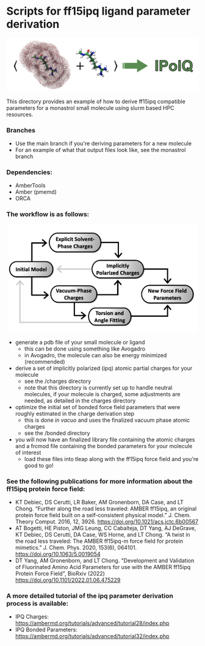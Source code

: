 # Scripts for ff15ipq ligand parameter derivation

<p align="center">
    <img src="docs/ipq.png" alt="ipq" width="600">
</p>

This directory provides an example of how to derive ff15ipq compatible parameters for a monastrol small molecule using slurm based HPC resources.

### Branches
* Use the main branch if you're deriving parameters for a new molecule
* For an example of what that output files look like, see the monastrol branch

### Dependencies:
* AmberTools
* Amber (pmemd)
* ORCA

### The workflow is as follows:

<p align="center">
    <img src="docs/ipq_workflow.png" alt="ipq workflow" width="500">
</p>

* generate a pdb file of your small molecule or ligand
    * this can be done using something like Avogadro
    * in Avogadro, the molecule can also be energy minimized (recommended)
* derive a set of implicitly polarized (ipq) atomic partial charges for your molecule
    * see the /charges directory
    * note that this directory is currently set up to handle neutral molecules, if your molecule is charged, some adjustments are needed, as detailed in the charges directory
* optimize the initial set of bonded force field parameters that were roughly estimated in the charge derivation step
    * this is done *in vacuo* and uses the finalized vacuum phase atomic charges
    * see the /bonded directory
* you will now have an finalized library file containing the atomic charges and a frcmod file containing the bonded parameters for your molecule of interest
    * load these files into tleap along with the ff15ipq force field and you're good to go! 

### See the following publications for more information about the ff15ipq protein force field:
* KT Debiec, DS Cerutti, LR Baker, AM Gronenborn, DA Case, and LT Chong. “Further along the road less traveled: AMBER ff15ipq, an original protein force field built on a self-consistent physical model.” J. Chem. Theory Comput. 2016, 12, 3926. https://doi.org/10.1021/acs.jctc.6b00567
* AT Bogetti, HE Piston, JMG Leung, CC Cabalteja, DT Yang, AJ DeGrave, KT Debiec, DS Cerutti, DA Case, WS Horne, and LT Chong. “A twist in the road less traveled: The AMBER ff15ipq-m force field for protein mimetics.” J. Chem. Phys. 2020, 153(6), 064101. https://doi.org/10.1063/5.0019054
* DT Yang, AM Gronenborn, and LT Chong. "Development and Validation of Fluorinated Amino Acid Parameters for use with the AMBER ff15ipq Protein Force Field", BioRxiv (2022) https://doi.org/10.1101/2022.01.06.475229

### A more detailed tutorial of the ipq parameter derivation process is available:
* IPQ Charges: https://ambermd.org/tutorials/advanced/tutorial28/index.php
* IPQ Bonded Parameters: https://ambermd.org/tutorials/advanced/tutorial32/index.php
